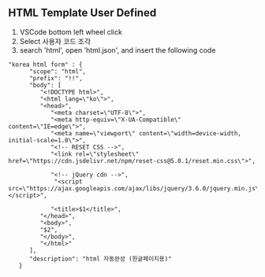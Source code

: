 ## HTML Template User Defined

1. VSCode bottom left wheel click
1. Select 사용자 코드 조각
1. search 'html', open 'html.json', and insert the following code

```
"korea html form" : {
      "scope": "html",
      "prefix": "!!",
      "body": [
         "<!DOCTYPE html>",
         "<html lang=\"ko\">",
         "<head>",
            "<meta charset=\"UTF-8\">",
            "<meta http-equiv=\"X-UA-Compatible\" content=\"IE=edge\">",
            "<meta name=\"viewport\" content=\"width=device-width, initial-scale=1.0\">",
            "<!-- RESET CSS -->",
            "<link rel=\"stylesheet\" href=\"https://cdn.jsdelivr.net/npm/reset-css@5.0.1/reset.min.css\">",

            "<!-- jQuery cdn -->",
             "<script src=\"https://ajax.googleapis.com/ajax/libs/jquery/3.6.0/jquery.min.js\"></script>",

            "<title>$1</title>",
         "</head>",
         "<body>",
         "$2",
         "</body>",
         "</html>"
      ],
      "description": "html 자동완성 (한글페이지용)"
   }
   ```